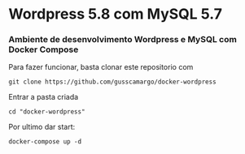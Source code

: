 # Wordpress 5.8 com MySQL 5.7
### Ambiente de desenvolvimento Wordpress e MySQL com Docker Compose

Para fazer funcionar, basta clonar este repositorio com
```
git clone https://github.com/gusscamargo/docker-wordpress
```
Entrar a pasta criada
```
cd "docker-wordpress"
```
Por ultimo dar start:
```
docker-compose up -d
```

